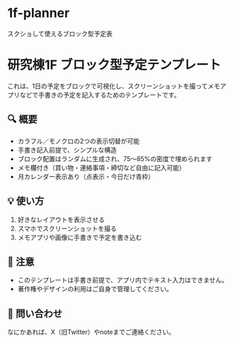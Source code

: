 # 1f-planner
スクショして使えるブロック型予定表
# 研究棟1F ブロック型予定テンプレート

これは、1日の予定をブロックで可視化し、スクリーンショットを撮ってメモアプリなどで手書きの予定を記入するためのテンプレートです。

## 🔍 概要

- カラフル／モノクロの2つの表示切替が可能
- 手書き記入前提で、シンプルな構造
- ブロック配置はランダムに生成され、75〜85%の密度で埋められます
- メモ欄付き（買い物・連絡事項・締切など自由に記入可能）
- 月カレンダー表示あり（点表示・今日だけ青枠）

## 💡 使い方

1. 好きなレイアウトを表示させる
2. スマホでスクリーンショットを撮る
3. メモアプリや画像に手書きで予定を書き込む

## 📌 注意

- このテンプレートは手書き前提で、アプリ内でテキスト入力はできません。
- 著作権やデザインの利用はご自身で管理してください。

## 📮 問い合わせ

なにかあれば、X（旧Twitter）やnoteまでご連絡ください。
